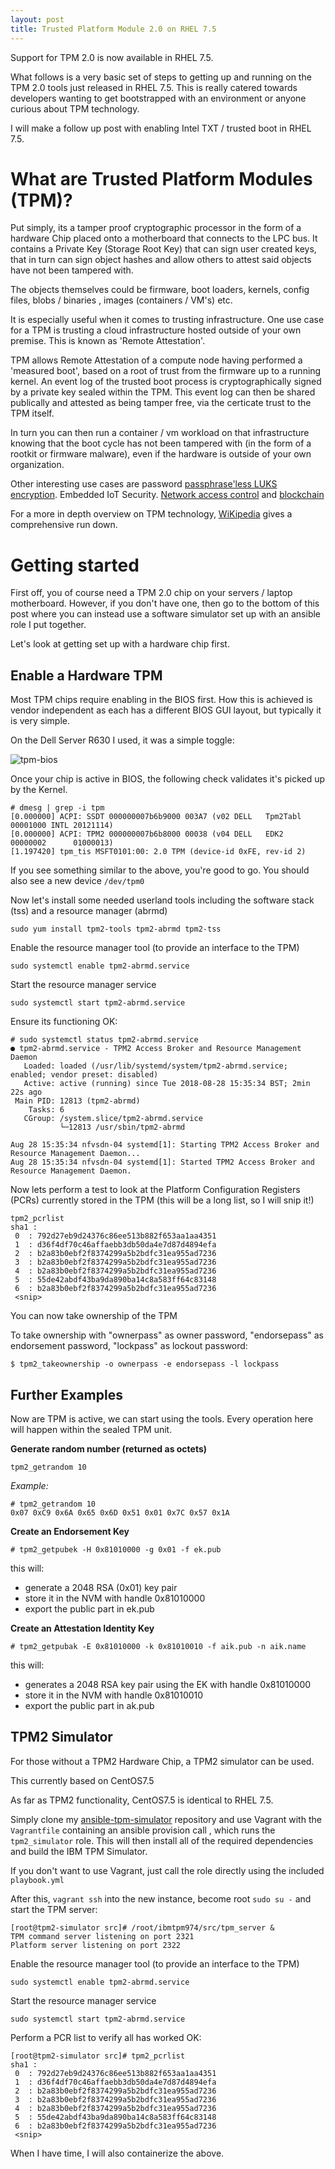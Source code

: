 ```yaml
---
layout: post
title: Trusted Platform Module 2.0 on RHEL 7.5
---
```


Support for TPM 2.0 is now available in RHEL 7.5.

What follows is a very basic set of steps to getting up and running on the TPM 2.0
tools just released in RHEL 7.5. This is really catered towards developers wanting to get bootstrapped with an environment or anyone curious about TPM technology.

I will make a follow up post with enabling Intel TXT / trusted boot in RHEL 7.5.

# What are Trusted Platform Modules (TPM)?

Put simply, its a tamper proof cryptographic processor in the form of a hardware
Chip placed onto a motherboard that connects to the LPC bus. It contains a
Private Key (Storage Root Key) that can sign user created keys, that in turn can sign object hashes  and allow others to attest said objects have not been
tampered with.

The objects themselves could be firmware, boot loaders, kernels,
config files, blobs / binaries , images (containers / VM's) etc.

It is especially useful when it comes to trusting infrastructure. One use case
for a TPM is trusting a cloud infrastructure hosted outside of your own premise. This is known
as 'Remote Attestation'.

TPM allows Remote Attestation of a compute node having performed a 'measured boot', based on a root of
trust from the firmware up to a running kernel. An event log of the trusted boot process is cryptographically signed by a private key sealed within the TPM.
This event log can then be shared publically and attested as being
tamper free, via the certicate trust to the TPM itself.

In turn you can then run a container / vm workload on
that infrastructure knowing that the boot cycle has not been tampered with (in the form of a rootkit or firmware malware), even if the hardware is outside of your own
organization.

Other interesting use cases are password [passphrase'less LUKS encryption](https://blog.dowhile0.org/2017/10/18/automatic-luks-volumes-unlocking-using-a-tpm2-chip/). Embedded IoT Security. [Network access control](https://trustedcomputinggroup.org/work-groups/trusted-network-communications/) and [blockchain](http://connection.mit.edu/wp-content/uploads/sites/29/2014/12/Anonymous-Identities-for-Permissioned-Blockchains2.pdf)

For a more in depth overview on TPM technology, [WiKipedia](https://en.wikipedia.org/wiki/Trusted_Platform_Module) gives a
comprehensive run down.

# Getting started

First off, you of course need a TPM 2.0 chip on your servers / laptop motherboard.
However, if you don't have one, then go to the bottom of this post where you
can instead  use a software simulator set up with an ansible role I put
together.

Let's look at getting set up with a hardware chip first.

Enable a Hardware TPM
---------------------

Most TPM chips require enabling in the BIOS first. How this is achieved
is vendor independent as each has a different BIOS GUI layout,
but typically it is very simple.

On the Dell Server R630 I used, it was a simple toggle:

![tpm-bios](https://raw.githubusercontent.com/lukehinds/lukehinds.github.io/master/img/tpm-bios.png)

Once your chip is active in BIOS, the following check validates it's picked up
by the Kernel.

```
# dmesg | grep -i tpm                                          
[0.000000] ACPI: SSDT 000000007b6b9000 003A7 (v02 DELL   Tpm2Tabl 00001000 INTL 20121114)
[0.000000] ACPI: TPM2 000000007b6b8000 00038 (v04 DELL   EDK2     00000002      01000013)
[1.197420] tpm_tis MSFT0101:00: 2.0 TPM (device-id 0xFE, rev-id 2)

```

If you see something similar to the above, you're good to go. You should also see
a new device `/dev/tpm0`

Now let's install some needed userland tools including the software stack (tss)
and a resource manager (abrmd)

```
sudo yum install tpm2-tools tpm2-abrmd tpm2-tss
```

Enable the resource manager tool (to provide an interface to the TPM)

```
sudo systemctl enable tpm2-abrmd.service  
```

Start the resource manager service

```
sudo systemctl start tpm2-abrmd.service  
```

Ensure its functioning OK:

```
# sudo systemctl status tpm2-abrmd.service
● tpm2-abrmd.service - TPM2 Access Broker and Resource Management Daemon
   Loaded: loaded (/usr/lib/systemd/system/tpm2-abrmd.service; enabled; vendor preset: disabled)
   Active: active (running) since Tue 2018-08-28 15:35:34 BST; 2min 22s ago
 Main PID: 12813 (tpm2-abrmd)
    Tasks: 6
   CGroup: /system.slice/tpm2-abrmd.service
           └─12813 /usr/sbin/tpm2-abrmd

Aug 28 15:35:34 nfvsdn-04 systemd[1]: Starting TPM2 Access Broker and Resource Management Daemon...
Aug 28 15:35:34 nfvsdn-04 systemd[1]: Started TPM2 Access Broker and Resource Management Daemon.

```

Now lets perform a test to look at the Platform Configuration Registers (PCRs) currently stored in the TPM (this will be a long list, so I will snip it!)

```
tpm2_pcrlist                                                 
sha1 :
 0  : 792d27eb9d24376c86ee513b882f653aa1aa4351
 1  : d36f4df70c46affaebb3db50da4e7d87d4894efa
 2  : b2a83b0ebf2f8374299a5b2bdfc31ea955ad7236
 3  : b2a83b0ebf2f8374299a5b2bdfc31ea955ad7236
 4  : b2a83b0ebf2f8374299a5b2bdfc31ea955ad7236
 5  : 55de42abdf43ba9da890ba14c8a583ff64c83148
 6  : b2a83b0ebf2f8374299a5b2bdfc31ea955ad7236
 <snip>
```

You can now take ownership of the TPM

To take ownership with "ownerpass" as owner password, "endorsepass" as
endorsement password, "lockpass" as lockout password:

```
$ tpm2_takeownership -o ownerpass -e endorsepass -l lockpass
```

Further Examples
----------------

Now are TPM is active, we can start using the tools. Every operation here will
happen within the sealed TPM unit.

**Generate random number (returned as octets)**

`tpm2_getrandom 10`

*Example:*

```
# tpm2_getrandom 10
0x07 0xC9 0x6A 0x65 0x6D 0x51 0x01 0x7C 0x57 0x1A
```

**Create an Endorsement Key**

`# tpm2_getpubek -H 0x81010000 -g 0x01 -f ek.pub`

this will:
* generate a 2048 RSA (0x01) key pair
* store it in the NVM with handle 0x81010000
* export the public part in ek.pub

**Create an Attestation Identity Key**

`# tpm2_getpubak -E 0x81010000 -k 0x81010010 -f aik.pub -n aik.name`

this will:
* generates a 2048 RSA key pair using the EK with handle 0x81010000
* store it in the NVM with handle 0x81010010
* export the public part in ak.pub

TPM2 Simulator
--------------

For those without a TPM2 Hardware Chip, a TPM2 simulator can be used.

This currently based on CentOS7.5

As far as TPM2 functionality, CentOS7.5 is identical to RHEL 7.5.

Simply clone my [ansible-tpm-simulator](https://github.com/lukehinds/ansible-tpm-simulator)
repository and use Vagrant with the
`Vagrantfile` containing an ansible provision call , which runs the
`tpm2_simulator` role. This will then install all of the required dependencies
and build the IBM TPM Simulator.

If you don't want to use Vagrant, just call the role directly using the
included `playbook.yml`

After this, `vagrant ssh` into the new instance, become root `sudo su -` and
start the TPM server:

```
[root@tpm2-simulator src]# /root/ibmtpm974/src/tpm_server &
TPM command server listening on port 2321
Platform server listening on port 2322
```

Enable the resource manager tool (to provide an interface to the TPM)

```
sudo systemctl enable tpm2-abrmd.service  
```

Start the resource manager service

```
sudo systemctl start tpm2-abrmd.service  
```

Perform a PCR list to verify all has worked OK:

```
[root@tpm2-simulator src]# tpm2_pcrlist                                                 
sha1 :
 0  : 792d27eb9d24376c86ee513b882f653aa1aa4351
 1  : d36f4df70c46affaebb3db50da4e7d87d4894efa
 2  : b2a83b0ebf2f8374299a5b2bdfc31ea955ad7236
 3  : b2a83b0ebf2f8374299a5b2bdfc31ea955ad7236
 4  : b2a83b0ebf2f8374299a5b2bdfc31ea955ad7236
 5  : 55de42abdf43ba9da890ba14c8a583ff64c83148
 6  : b2a83b0ebf2f8374299a5b2bdfc31ea955ad7236
 <snip>
```

When I have time, I will also containerize the above.
